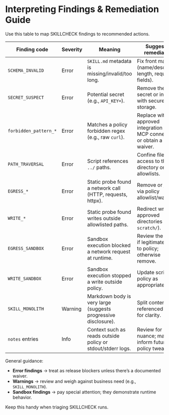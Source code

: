 # Interpreting Findings & Remediation Guide

Use this table to map SKILLCHECK findings to recommended actions.

| Finding code | Severity | Meaning | Suggested remediation |
| --- | --- | --- | --- |
| `SCHEMA_INVALID` | Error | `SKILL.md` metadata is missing/invalid/too long. | Fix front matter (name/description length, required fields). |
| `SECRET_SUSPECT` | Error | Potential secret (e.g., `API_KEY=`). | Remove the secret or integrate with secure storage.
| `forbidden_pattern_*` | Error | Matches a policy forbidden regex (e.g., raw `curl`). | Replace with approved integration (e.g., MCP connector) or obtain a waiver. |
| `PATH_TRAVERSAL` | Error | Script references `../` paths. | Confine file access to the Skill directory or allowlists. |
| `EGRESS_*` | Error | Static probe found a network call (HTTP, requests, httpx). | Remove or justify via policy allowlist/waiver. |
| `WRITE_*` | Error | Static probe found writes outside allowlisted paths. | Redirect writes to approved directories (e.g., `scratch/`). |
| `EGRESS_SANDBOX` | Error | Sandbox execution blocked a network request at runtime. | Review the script; if legitimate, add to policy; otherwise remove. |
| `WRITE_SANDBOX` | Error | Sandbox execution stopped a write outside policy. | Update script or policy as appropriate. |
| `SKILL_MONOLITH` | Warning | Markdown body is very large (suggests progressive disclosure). | Split content into referenced files for clarity. |
| `notes` entries | Info | Context such as reads outside policy or stdout/stderr logs. | Review for nuance; may inform future policy tweaks. |

General guidance:
- **Error findings** → treat as release blockers unless there’s a documented waiver.
- **Warnings** → review and weigh against business need (e.g., `SKILL_MONOLITH`).
- **Sandbox findings** → pay special attention; they demonstrate runtime behavior.

Keep this handy when triaging SKILLCHECK runs.


